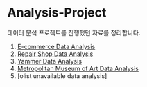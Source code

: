# Analysis-Project

데이터 분석 프로젝트를 진행했던 자료를 정리합니다.  

1. [E-commerce Data Analysis](https://github.com/togodot/Analysis-Project/tree/main/E-commerce_Data_Analysis)  
2. [Repair Shop Data Analysis](https://github.com/togodot/Analysis-Project/tree/main/Repair_Shop_Data_Analysis)  
3. [Yammer Data Analysis](https://github.com/togodot/Analysis-Project/tree/main/Yammer_Data_Analysis)  
4. [Metropolitan Museum of Art Data Analysis](https://github.com/togodot/Analysis-Project/tree/main/Metropolitan_Museum_of_Art_Data_Analysis)
5. [olist unavailable data analysis]
